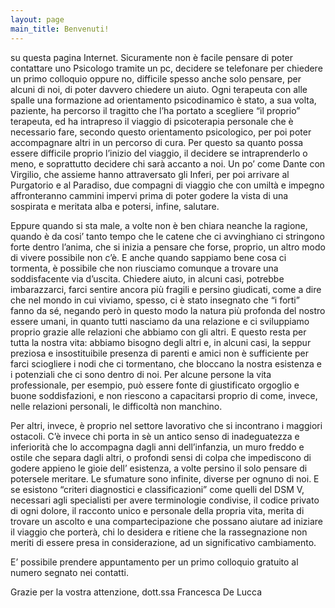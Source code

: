 ```yaml
---
layout: page
main_title: Benvenuti!
---
```


su questa pagina Internet. Sicuramente non è facile pensare di poter contattare uno Psicologo tramite un pc, decidere se telefonare per chiedere un primo colloquio oppure no, difficile spesso anche solo pensare, per alcuni di noi, di poter davvero chiedere un aiuto. Ogni terapeuta con alle spalle una formazione ad orientamento psicodinamico è stato, a sua volta, paziente,  ha percorso il tragitto che l’ha portato a scegliere “il proprio” terapeuta, ed ha intrapreso il viaggio di psicoterapia personale che è necessario fare, secondo questo orientamento psicologico, per poi poter accompagnare altri in un percorso di cura. Per questo sa quanto possa essere difficile proprio l’inizio del viaggio, il decidere se intraprenderlo o meno, e soprattutto decidere chi sarà accanto a noi. Un po’ come Dante con Virgilio, che assieme hanno attraversato  gli Inferi, per poi arrivare al Purgatorio e al Paradiso, due compagni di viaggio che con umiltà e impegno affronteranno cammini impervi prima di poter godere la vista di una sospirata e meritata alba e potersi, infine,  salutare. 

Eppure quando si sta male, a volte non è ben chiara neanche la ragione, quando è da cosi’ tanto tempo che le catene che ci avvinghiano ci stringono forte dentro l’anima, che si inizia a pensare che forse, proprio, un altro modo di vivere possibile non c’è. E anche quando sappiamo bene cosa ci tormenta, è possibile che non riusciamo comunque a trovare una soddisfacente via d’uscita. Chiedere aiuto, in alcuni casi,  potrebbe imbarazzarci, farci sentire ancora più fragili e persino giudicati, come a dire che nel mondo in cui viviamo, spesso, ci è stato insegnato che “i forti” fanno da sé, negando però in questo modo la natura più profonda del nostro essere umani, in quanto tutti nasciamo da una relazione e ci sviluppiamo proprio grazie alle relazioni che abbiamo con gli altri. E questo resta per tutta la nostra vita: abbiamo bisogno degli altri e, in alcuni casi, la seppur preziosa e insostituibile presenza di parenti e amici non è sufficiente per farci sciogliere i nodi che ci tormentano, che bloccano la nostra esistenza e i potenziali che ci sono dentro di noi. Per alcune persone la vita professionale, per esempio, può essere fonte di giustificato orgoglio e buone soddisfazioni, e non riescono a  capacitarsi proprio di come, invece, nelle  relazioni personali, le difficoltà non manchino. 


Per altri, invece, è proprio nel settore lavorativo che si incontrano i maggiori ostacoli. C’è invece chi  porta in sè un antico senso di inadeguatezza e inferiorità che lo accompagna dagli anni dell’infanzia, un muro freddo e ostile che separa dagli altri, o profondi sensi di colpa che impediscono di godere appieno le gioie dell’ esistenza, a volte persino il solo pensare di potersele meritare. Le sfumature sono infinite, diverse per ognuno di noi. E se esistono “criteri diagnostici e classificazioni” come quelli del DSM V, necessari agli specialisti per avere terminologie condivise, il codice privato di ogni dolore, il racconto unico e personale della propria vita, merita di trovare un ascolto e  una compartecipazione  che possano aiutare ad iniziare il viaggio che porterà, chi lo desidera e ritiene che la rassegnazione non meriti di essere presa in considerazione, ad un significativo cambiamento.


E’ possibile prendere appuntamento per un  primo colloquio gratuito al numero segnato nei contatti.

Grazie per la vostra attenzione,
dott.ssa Francesca De Lucca
